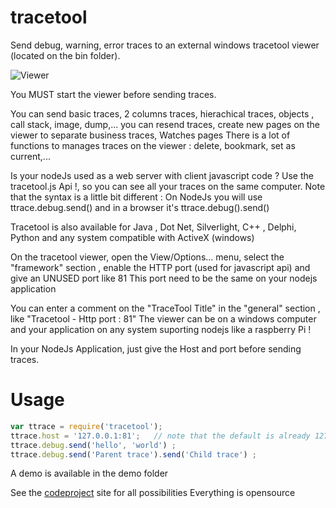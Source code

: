 # tracetool

Send debug, warning, error traces to an external windows tracetool viewer (located on the bin folder). 

<img alt="Viewer" src="https://raw.githubusercontent.com/capslock66/Tracetool/master/Server1.jpg">

You MUST start the viewer before sending traces.

You can send basic traces, 2 columns traces, hierachical traces, objects , call stack, image, dump,...
you can resend traces, create new pages on the viewer to separate business traces, Watches pages
There is a lot of functions to manages traces on the viewer : delete, bookmark, set as current,...

Is your nodeJs used as a web server with client javascript code ?
Use the tracetool.js Api !, so you can see all your traces on the same computer.
Note that the syntax is a little bit different : On NodeJs you will use ttrace.debug.send() and in a browser it's ttrace.debug().send()

Tracetool is also available for Java , Dot Net, Silverlight, C++ , Delphi, Python and any system compatible with ActiveX (windows)

On the tracetool viewer, open the View/Options... menu, select the "framework" section , enable the HTTP port (used for javascript api) and give an UNUSED port like 81
This port need to be the same on your nodejs application

You can enter a comment on the "TraceTool Title" in the "general" section , like "Tracetool - Http port : 81"
The viewer can be on a windows computer and your application on any system suporting nodejs like a raspberry Pi !

In your NodeJs Application, just give the Host and port before sending traces.

# Usage

```javascript
var ttrace = require('tracetool');
ttrace.host = '127.0.0.1:81';   // note that the default is already 127.0.0.1:81
ttrace.debug.send('hello', 'world') ;
ttrace.debug.send('Parent trace').send('Child trace') ;
```

A demo is available in the demo folder

See the [codeproject](http://www.codeproject.com/Articles/5498/TraceTool-The-Swiss-Army-Knife-of-Trace) site for all possibilities
Everything is opensource

